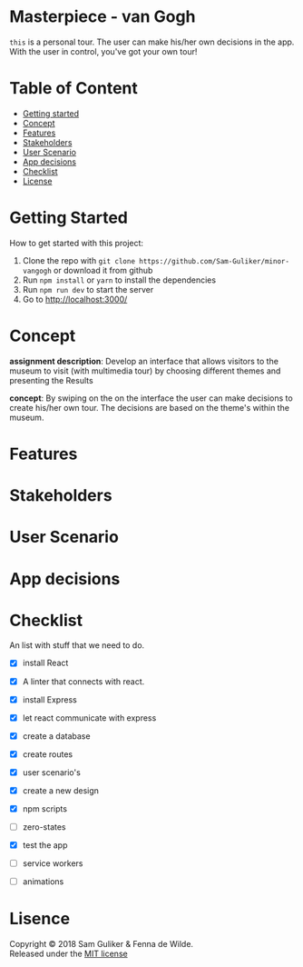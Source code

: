 # Masterpiece - van Gogh
`this` is a personal tour. The user can make his/her own decisions in the app.
With the user in control, you've got your own tour!

# Table of Content
* [Getting started](#getting-started)
* [Concept](#concept)
* [Features](#features)
* [Stakeholders](#stakeholders)
* [User Scenario](#user-scenario)
* [App decisions](app-decisions)
* [Checklist](#checklist)
* [License](#license)

# Getting Started
How to get started with this project:
1.  Clone the repo with `git clone https://github.com/Sam-Guliker/minor-vangogh` or download it from github
2.  Run `npm install` or `yarn` to install the dependencies
3.  Run `npm run dev` to start the server
4.  Go to [http://localhost:3000/](http://localhost:3000/)

# Concept
__assignment description__: Develop an interface that allows visitors to the museum to visit  (with multimedia tour) by choosing different themes and presenting the Results

__concept__: By swiping on the on the interface the user can make decisions to
create his/her own tour. The decisions are based on the theme's within the museum.

# Features

# Stakeholders

# User Scenario

# App decisions

# Checklist
An list with stuff that we need to do.

- [x] install React
- [x] A linter that connects with react.
- [x] install Express
- [x] let react communicate with express
- [x] create a database
- [x] create routes
- [x] user scenario's
- [x] create a new design
- [x] npm scripts
- [ ] zero-states
- [x] test the app
- [ ] service workers
- [ ] animations


# Lisence
Copyright © 2018 Sam Guliker & Fenna de Wilde.  
Released under the [MIT license](https://opensource.org/licenses/MIT)